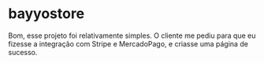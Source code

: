 # bayyostore
Bom, esse projeto foi relativamente simples. O cliente me pediu para que eu fizesse a integração com Stripe e MercadoPago, e criasse uma página de sucesso.
